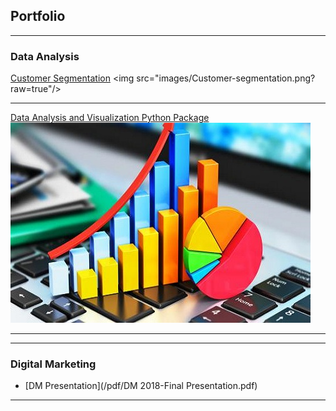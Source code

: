## Portfolio

---

### Data Analysis 

[Customer Segmentation]([https://tamer-george.github.io/CustomerData/](https://tamer-george.github.io/mallCustomers/))
<img src="images/Customer-segmentation.png?raw=true"/>

---
[Data Analysis and Visualization Python Package](https://tamer-george.github.io/docs/_build/html/index.html)
<img src="images/dataanalysis.jpg?raw=true"/>

---


---

### Digital Marketing 

- [DM Presentation](/pdf/DM 2018-Final Presentation.pdf)


---






